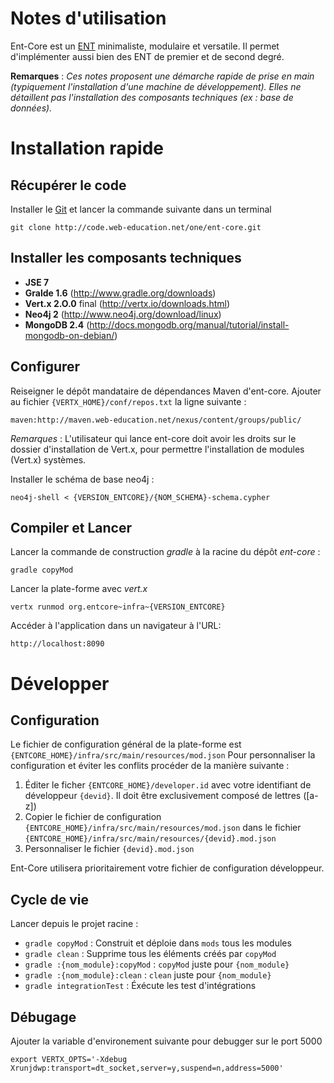 Notes d'utilisation
====================

Ent-Core est un [ENT](https://fr.wikipedia.org/wiki/Espace_num%C3%A9rique_de_travail) minimaliste,
modulaire et versatile. Il permet d'implémenter aussi bien des ENT de premier et de second degré.

**Remarques** : _Ces notes proposent une démarche rapide de prise en main (typiquement l'installation d'une machine de développement).
Elles ne détaillent pas l'installation des composants techniques (ex : base de données)._

# Installation rapide

## Récupérer le code

Installer le [Git](http://git-scm.com/) et lancer la commande suivante dans un terminal

	git clone http://code.web-education.net/one/ent-core.git

## Installer les composants techniques

* __JSE 7__
* __Gralde 1.6__ (http://www.gradle.org/downloads)
* __Vert.x 2.O.0__ final (http://vertx.io/downloads.html)
* __Neo4j 2__ (http://www.neo4j.org/download/linux)
* __MongoDB 2.4__ (http://docs.mongodb.org/manual/tutorial/install-mongodb-on-debian/)

## Configurer

Reiseigner le dépôt mandataire de dépendances Maven d'ent-core.
Ajouter au fichier `{VERTX_HOME}/conf/repos.txt` la ligne suivante :

	maven:http://maven.web-education.net/nexus/content/groups/public/

_Remarques_ : L'utilisateur qui lance ent-core doit avoir les droits sur le dossier d'installation de Vert.x,
pour permettre l'installation de modules (Vert.x) systèmes.

Installer le schéma de base neo4j :

	neo4j-shell < {VERSION_ENTCORE}/{NOM_SCHEMA}-schema.cypher

## Compiler et Lancer

Lancer la commande de construction _gradle_ à la racine du dépôt _ent-core_ :

	gradle copyMod

Lancer la plate-forme avec _vert.x_

	vertx runmod org.entcore~infra~{VERSION_ENTCORE}

Accéder à l'application dans un navigateur à l'URL:

	http://localhost:8090

# Développer

## Configuration

Le fichier de configuration général de la plate-forme est `{ENTCORE_HOME}/infra/src/main/resources/mod.json`
Pour personnaliser la configuration et éviter les conflits procéder de la manière suivante :

1. Éditer le ficher `{ENTCORE_HOME}/developer.id` avec votre identifiant de développeur `{devid}`.
   Il doit être exclusivement composé de lettres ([a-z])
2. Copier le fichier de configuration `{ENTCORE_HOME}/infra/src/main/resources/mod.json`
   dans le fichier `{ENTCORE_HOME}/infra/src/main/resources/{devid}.mod.json`
3. Personnaliser le fichier `{devid}.mod.json`

Ent-Core utilisera prioritairement votre fichier de configuration développeur.

## Cycle de vie

Lancer depuis le projet racine :

* `gradle copyMod` : Construit et déploie dans `mods` tous les modules
* `gradle clean` : Supprime tous les éléments créés par `copyMod`
* `gradle :{nom_module}:copyMod` : `copyMod` juste pour `{nom_module}`
* `gradle :{nom_module}:clean` : `clean` juste pour `{nom_module}`
* `gradle integrationTest` : Éxécute les test d'intégrations

## Débugage

Ajouter la variable d'environement suivante pour debugger sur le port 5000

	export VERTX_OPTS='-Xdebug Xrunjdwp:transport=dt_socket,server=y,suspend=n,address=5000'
